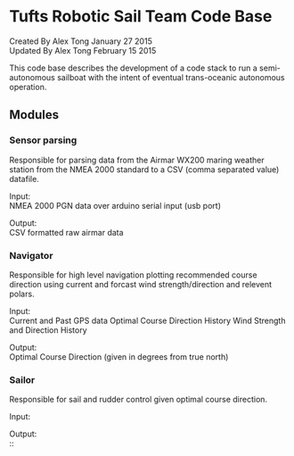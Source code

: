 Tufts Robotic Sail Team Code Base
===

Created By Alex Tong January  27 2015    
Updated By Alex Tong February 15 2015

This code base describes the development of a code stack to run a
semi-autonomous sailboat with the intent of eventual trans-oceanic
autonomous operation. 

Modules
---

### Sensor parsing

Responsible for parsing data from the Airmar WX200 maring weather station from
the NMEA 2000 standard to a CSV (comma separated value) datafile.  

Input:       
NMEA 2000 PGN data over arduino serial input (usb port)

Output:     
CSV formatted raw airmar data 

### Navigator

Responsible for high level navigation plotting recommended course direction 
using current and forcast wind strength/direction and relevent polars.

Input:   
Current and Past GPS data
Optimal Course Direction History
Wind Strength and Direction History

Output:   
Optimal Course Direction (given in degrees from true north)

### Sailor

Responsible for sail and rudder control given optimal course direction. 

Input:    

Output:     
::